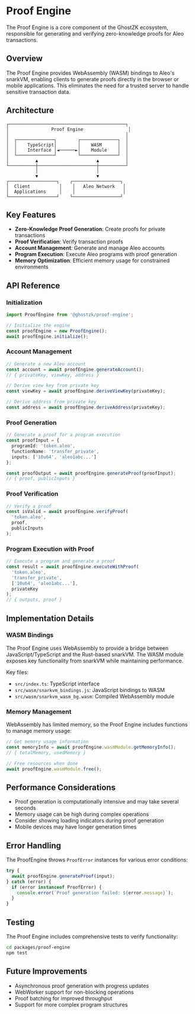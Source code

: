 # Proof Engine

The Proof Engine is a core component of the GhostZK ecosystem, responsible for generating and verifying zero-knowledge proofs for Aleo transactions.

## Overview

The Proof Engine provides WebAssembly (WASM) bindings to Aleo's snarkVM, enabling clients to generate proofs directly in the browser or mobile applications. This eliminates the need for a trusted server to handle sensitive transaction data.

## Architecture

```
┌────────────────────────────────────────────┐
│                Proof Engine                 │
│                                            │
│  ┌──────────────┐        ┌──────────────┐  │
│  │    TypeScript│        │    WASM      │  │
│  │    Interface │◄──────►│    Module    │  │
│  └──────────────┘        └──────────────┘  │
│          ▲                      ▲          │
└──────────┼──────────────────────┼──────────┘
           │                      │
           ▼                      ▼
┌──────────────────┐    ┌──────────────────┐
│  Client           │    │   Aleo Network   │
│  Applications     │    │                  │
└──────────────────┘    └──────────────────┘
```

## Key Features

- **Zero-Knowledge Proof Generation**: Create proofs for private transactions
- **Proof Verification**: Verify transaction proofs
- **Account Management**: Generate and manage Aleo accounts
- **Program Execution**: Execute Aleo programs with proof generation
- **Memory Optimization**: Efficient memory usage for constrained environments

## API Reference

### Initialization

```typescript
import ProofEngine from '@ghostzk/proof-engine';

// Initialize the engine
const proofEngine = new ProofEngine();
await proofEngine.initialize();
```

### Account Management

```typescript
// Generate a new Aleo account
const account = await proofEngine.generateAccount();
// { privateKey, viewKey, address }

// Derive view key from private key
const viewKey = await proofEngine.deriveViewKey(privateKey);

// Derive address from private key
const address = await proofEngine.deriveAddress(privateKey);
```

### Proof Generation

```typescript
// Generate a proof for a program execution
const proofInput = {
  programId: 'token.aleo',
  functionName: 'transfer_private',
  inputs: ['10u64', 'aleo1abc...']
};

const proofOutput = await proofEngine.generateProof(proofInput);
// { proof, publicInputs }
```

### Proof Verification

```typescript
// Verify a proof
const isValid = await proofEngine.verifyProof(
  'token.aleo',
  proof,
  publicInputs
);
```

### Program Execution with Proof

```typescript
// Execute a program and generate a proof
const result = await proofEngine.executeWithProof(
  'token.aleo',
  'transfer_private',
  ['10u64', 'aleo1abc...'],
  privateKey
);
// { outputs, proof }
```

## Implementation Details

### WASM Bindings

The Proof Engine uses WebAssembly to provide a bridge between JavaScript/TypeScript and the Rust-based snarkVM. The WASM module exposes key functionality from snarkVM while maintaining performance.

Key files:
- `src/index.ts`: TypeScript interface
- `src/wasm/snarkvm_bindings.js`: JavaScript bindings to WASM
- `src/wasm/snarkvm_wasm_bg.wasm`: Compiled WebAssembly module

### Memory Management

WebAssembly has limited memory, so the Proof Engine includes functions to manage memory usage:

```typescript
// Get memory usage information
const memoryInfo = await proofEngine.wasmModule.getMemoryInfo();
// { totalMemory, usedMemory }

// Free resources when done
await proofEngine.wasmModule.free();
```

## Performance Considerations

- Proof generation is computationally intensive and may take several seconds
- Memory usage can be high during complex operations
- Consider showing loading indicators during proof generation
- Mobile devices may have longer generation times

## Error Handling

The ProofEngine throws `ProofError` instances for various error conditions:

```typescript
try {
  await proofEngine.generateProof(input);
} catch (error) {
  if (error instanceof ProofError) {
    console.error(`Proof generation failed: ${error.message}`);
  }
}
```

## Testing

The Proof Engine includes comprehensive tests to verify functionality:

```bash
cd packages/proof-engine
npm test
```

## Future Improvements

- Asynchronous proof generation with progress updates
- WebWorker support for non-blocking operations
- Proof batching for improved throughput
- Support for more complex program structures
